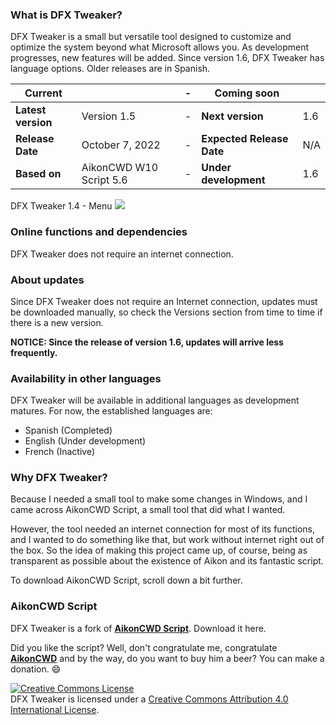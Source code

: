### What is DFX Tweaker?
DFX Tweaker is a small but versatile tool designed to customize and optimize the system beyond what Microsoft allows you. As development progresses, new features will be added.
Since version 1.6, DFX Tweaker has language options. Older releases are in Spanish.

|Current||-|Coming soon||
|---|---|---|---|---|
|**Latest version**|Version 1.5|-|**Next version**|1.6|
|**Release Date**|October 7, 2022|-|**Expected Release Date**|N/A|
|**Based on**|AikonCWD W10 Script 5.6|-|**Under development**|1.6|

DFX Tweaker 1.4 - Menu
![](https://blogger.googleusercontent.com/img/b/R29vZ2xl/AVvXsEhuVL-d8pnFfID5ygH0Dx2TbI8PDJaQe82EQjdBQuB_U5N-SKNajTBOcT2mLgALChq0ElY3tErOBPzFJDfpe5Kdn6dnk-kaZrNUc6sjOvMCk3uN8KZt9117V00xmKAIXFEzNIOhEDuUeSUder19bFFZMg-O4U8oqIuM8Yc70-5D5ouD_-wx1CPx14ngOg/s979/dfxmenu14.png)

### Online functions and dependencies
DFX Tweaker does not require an internet connection.

### About updates
Since DFX Tweaker does not require an Internet connection, updates must be downloaded manually, so check the Versions section from time to time if there is a new version.

**NOTICE: Since the release of version 1.6, updates will arrive less frequently.**

### Availability in other languages
DFX Tweaker will be available in additional languages ​​as development matures.
For now, the established languages ​​are:
- Spanish (Completed)
- English (Under development)
- French (Inactive)

### Why DFX Tweaker?
Because I needed a small tool to make some changes in Windows, and I came across AikonCWD Script, a small tool that did what I wanted.

However, the tool needed an internet connection for most of its functions, and I wanted to do something like that, but work without internet right out of the box. So the idea of ​​making this project came up, of course, being as transparent as possible about the existence of Aikon and its fantastic script.

To download AikonCWD Script, scroll down a bit further.

### AikonCWD Script
DFX Tweaker is a fork of [**AikonCWD Script**](https://github.com/aikoncwd/win10script). Download it here.

Did you like the script? Well, don't congratulate me, congratulate [**AikonCWD**](https://github.com/aikoncwd) and by the way, do you want to buy him a beer? You can make a donation. :smile:


<a rel="license" href="http://creativecommons.org/licenses/by/4.0/"><img alt="Creative Commons License" style="border-width:0" src="https://i.creativecommons.org/l/by/4.0/88x31.png" /></a><br />DFX Tweaker is licensed under a <a rel="license" href="http://creativecommons.org/licenses/by/4.0/">Creative Commons Attribution 4.0 International License</a>.
